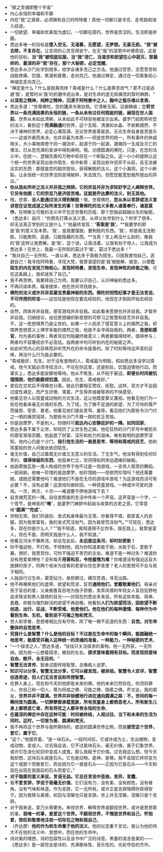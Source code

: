 - “彼之灵魂即整个宇宙”
- 内心永恒的幸福和平静
- 内在“我”之源泉，必须拥有自己的阿特曼！其他一切都只是寻觅、走弯路和误入歧途。
- 一切欲望、幸福和优美皆为虚幻。一切都在腐朽。世界是苦涩的。生活即是折磨。
- 悉达多唯一的目标是**堕入空无**。**无渴慕，无愿望，无梦想。无喜无悲。“我”被去除，不复存在**。让空洞的心灵觅得安宁，在无“我”的深思中听便奇迹。这是他的目标。**当“我”被彻底征服，当“我”消亡，当渴求和欲望在心中寂灭，那最终的、最深的非“我”存在，那个大秘密，必定觉醒**。
- 悉达多从沙门处学到很多。他学会诸多克己之方法。他通过受苦，志愿受苦和战胜疼痛、饥饿、焦渴和疲惫，走向克己。他通过禅定，通过在一切表象前心神凝定走向克己。
- “禅定是什么？什么是脱离肉体？斋戒是什么？什么是屏息敛气？那不过是逃避‘我’，是暂时从‘我’的折磨中逃出来，是对生命的虚无和痛苦的暂时麻醉。“
- **以深思之精神，纯粹之精神，沉浸于阿特曼中之人，胸中之极乐难以言表**。
- 悉达多道：“世尊佛陀，您的**法义**令我钦佩。它清晰无瑕，证据确凿；您**将世界以一条充满因果的永恒的链，一条从未有过任何瑕疵的链，展现在世人面前**。世界从未如此清晰，从未如此不可辩驳地被呈示出来。婆罗门如若聆听您的法义，看到这个**完满融通**的世界，这个无瑕、清澈如水晶、不依赖偶然、不决于诸神的世界，必定心潮澎湃。无论世界是善是恶，无论生命自身是苦是乐——这或许悬而未决，也并非最为本质——但是世界的统一，所有事件的休戚相关，大小事物席卷于同一潮流中，起源于同一起源，遵循同一生成及灭亡的律法，已从您完满的宣讲中得到阐明。哦，功德圆满的佛陀，只是，在您的法义中，在统一、逻辑完善的万物中却存在一个断裂之处。这一小小的缝隙让这个统一的世界呈现出些许陌生、些许新奇；呈现出些许迥异于从前，且无法被证实的东西：那就是您的超世拔俗，获得解脱的法义。这个小漏洞，这个小断裂，让永恒统一的世界法则变得破碎，失去效力。但愿您能宽恕我所提出的异议。”
- **你从我处所听之法义并非我之辩辞。它的宗旨并非为求知好学之人阐释世界。它另有他图；它的宗旨乃是济拔苦难。这就是乔达摩的法义，别无其他。**
- 哦，世尊，**没人能通过法义得到解脱**！哦，世尊佛陀，**您从未以言辞或法义宣讲您在证觉成道之际所发生的事！**世尊佛陀的法义多教人**诸善奉行，诸恶莫作**。在明晰又可敬的法义中不包含世尊的历程，那个您独自超越众生的秘密。
- （悉达多）自问：“你原先打算从法义里，从师父处学到什么？你学了很多，却无法真正学到的又是什么？”他最终发现：“**答案是‘我’**。**我要学的即是‘我’的意义及本质。‘我’，是我要摆脱、要制胜的东西。‘我’，却是我无法制胜，只能欺罔、逃遁，只能隐藏的东西。**当真！世上再没什么别的，像我的‘我’这样让我费解。是‘我’，这个谜，让我活着，让我有别于他人，让我成为悉达多！在世上，我最一无所知的莫过于‘我’，莫过于悉达多！”
- “我对自己一无所知。一直以来，悉达多于我极为陌生。只因我害怕自己，逃避自己！我寻找阿特曼，寻找大梵，我曾渴望的是‘我’被肢解、蜕变，以便**在陌生的内在发现万物核心，发现阿特曼，发现生命，发现神性的终极之物**。可在这条路上，我却迷失了自己。”
- 我不再苦修。我要拜自己为师。我要认识自己，认识神秘的悉达多。
- 不再问询本质，瞄准彼岸，他在世间寻找故乡。
- **佛陀的法义或许并非其最宝贵最神秘的东西。佛陀的彻悟纪事才是无法言说、不可传授的珍宝**——这恰恰是他现在要去经验的，他现在才刚刚开始去经验的。
- 自然，肉体并非自我，感官游戏并非自我。如此看来思想也并非自我。才智并非自我。归纳结论，由旧思想编织新思想的可修习之智慧和技艺并非自我。不，这一思想境界乃是尘世的。如果一个人扼杀了感官意义上的偶然之我，却喂养思想意义上博学多能的偶然之我，他是不会寻得自我的。两者，**思想和感官**，均为美的事物；两者背后均隐藏终极意义；两者都值得倾听，值得参与；两者均不容蔑视亦不必高估。自两者中均可听到内在的秘密之声。
- 如此听凭内心的召唤而非听凭外在的命令是善的。除了时刻等待这声音的召唤，再没什么行为是必要的。
- “斋戒极好，先生。对于没有食物的人，斋戒最为明智。假如悉达多没学过斋戒，他今天就必须寻找活计。不论在你这里，还是别处。饥饿迫使他行动。而事实上，悉达多能安静地等待。他从不焦急，从不陷于窘迫。**即便长时间被饥饿围困，他仍能藐视饥饿**。因此，先生，斋戒极好。”
- 爱侣在交欢后不得倏忽分离。彼此仍要相互赞叹、抚慰。这样，双方才不会因过度性满足，而产生厌倦、落寞，产生辱弄或被辱弄的不快感受。
- 他看见世人以孩童或动物的方式生活，这让他既爱慕又蔑视。他看见他们为一些在他看来毫无价值的东西，为了钱，为了微不足道的欲望，为了可怜的尊严而操劳、受苦、衰老。他看见他们彼此责骂、羞辱，看见他们为那些令沙门付之一哂的痛苦恸哭，为那些令沙门不屑一顾的贫乏苦恼。
- 你是迦摩罗，不是别人。你随时可**抵达内心安静庇护的一隅，如同回家**。
- 悉达多虽不属于尘世，却经历了尘世生色之娱。他在狂热的沙门岁月中被扼杀的感官渐渐苏醒。他品尝了财富、淫乐和权力的滋味。唯有聪明的迦摩罗深知，他内心仍是个沙门。**指引他生活的一直是思考、等待和斋戒的技艺**。他和孩童般的世人间彼此依旧陌生。
- 毫无价值，自己过着既无价值又无意义的生活。了无生气，他没有得到任何珍贵的、**值得保留的东西**。他孤单伫立，空洞得如同岸边遇难的破船。
- 由迦摩施瓦弥一类人构成的世界于他不过是一场游戏，一支供人观赏的舞蹈，一部闹剧。他唯一珍惜的是迦摩罗。他珍惜她——但依然珍惜吗？他还需要她，或她还需要他吗？难道他们不是在无尽的游戏中游戏？为这游戏而活可有必要？不，没有必要！这游戏叫做轮回，一种孩童游戏，一种或许可爱的游戏。一次，两次，十次——难道要不停地游戏下去？
- 自灵魂荒芜的一隅，自往昔颓废的生活中传来一个声音。这声音是一个字，一个音节，是神圣的“**唵**”，是婆罗门祷辞中起始与收束的古老之音。它常意味“**圆满”“完成**”。
- 世相无常。我们的装扮、发式和身体最为无常。你看得不错，我穿富人的衣服，因为我曾富有。我的发式荒淫俗气，因为我曾荒淫俗气。”“可现在，悉达多，现在你是什么人？”“我不知道，我知道得不比你多。我在路上。我曾是富人，现在不是。而明天我是什么人，我不知道。”
- 他看见河水不懈奔流，却总在此处。**永远是这条河，却时刻更新！**
- 你不强迫他，不打他，不控制他，因为你知道柔胜于刚，水胜于石，爱胜于暴。很好，我赞赏你。可你不强迫不责罚的主张，难道不是一种过失？难道你没有用爱束缚他？没有每天**用善和忍，令他羞愧为难**？你难道没有强迫这自大放肆的孩子，同两个视米为佳肴的老家伙住在茅舍里？老人的思想可不会与孩子相同。
- 人独自行过生命，蒙受玷污，承担罪过，痛饮苦酒，寻觅出路。
- 他不再嘲笑他们的虚荣、欲望和荒谬，反而**通晓他们，爱戴敬重他们**。母亲对孩子盲目的爱，父亲痴愚盲目地为独子骄傲，卖弄风情的年轻女人盲目狂野地追求珠宝和男人猎艳的目光——对现在的悉达多来说，所有这些本能、简单、愚蠢，却极为强烈鲜活的欲望不再幼稚。他看到**人们为欲望而活，因欲望不断创造、出行、征战，不断受难**。**他爱他们。他在他们的每种激情、每种作为中看到生命、生机，看到坚不可摧之物和梵天**。
- 世人和学者、思想者相比应有尽有，除了唯一微不足道的东西：**自觉。对生命整体的自觉思考**。
- **究竟什么是智慧？什么是他的目标？不过是在生命中的每个瞬间，能圆融统一地思考，能感受并融入这种统一的灵魂的准备，一种能力，一种秘密的艺术**。
- “一个探求之人，”悉达多道，“往往只关注探求的事物。他一无所获，一无所纳。因为他一心想着探求，被目的左右。**探求意味着拥有目标。而发现则意味自由、敞开、全无目的**。“
- **智慧无法言传**。智者试图传授智慧，总像痴人说梦。
- **知识可以分享，智慧无法分享，它可以被发现，被体验。智慧令人安详，智慧创造奇迹，但人们无法言说和传授智慧。**
- 在罪人身上，现在和今天的他即是未来的佛。他的未来已然存在。你须将罪人、你自己和一切人，尊为将成之佛、可能之佛、隐匿之佛。乔文达，我的朋友，**世界并非不圆满。世界并非徐缓地行进在通向圆满之路：不，世间的每一瞬间皆为圆满。一切罪孽都承载宽赦，所有孩童身上都栖息老人，所有新生儿身上都栖息亡者，所有将死之人都孕育永恒的生命**。
- **在最深的禅定中存在这种可能：时间被终结，人视过往、当下和未来的生活为同时。这时，一切皆为善、圆满和梵天**。
- 我不再将这个世界与我所期待的，塑造的圆满世界比照，而是**接受这个世界，爱它，属于它**。
- “这个，”他摆弄着，“是一块石头。一段时间后，它或许成为土，生出植物，变成动物，变成人。过去我会说，它不过是块石头，毫无价值，属于幻象世界。或许它在进化轮回中变成人或鬼，那么我赋予它价值。过去我这么想。但今天我却想，这块石头就是石头。它也是动物，是神，是佛。我不会因它终将变为这个或那个而敬爱它，而会因为它一直是石头——正因为它是石头——今天和现在出现在我面前的石头而爱它。”
- **对于隐匿的意义来说，言语无益。它总在言说中歪曲，变异，变蠢**。
- 我**不爱言辞，学说于我毫无价值**。它们没有力，没有柔，没有颜色，没有棱角，没有气味和味道。作为言辞，它一无所有。或许正是言辞阻碍你获得安宁。因为救赎与美德，轮回与涅槃也只是言辞。世上并无涅槃，涅槃只是个言辞。
- 对于我来说，爱乃头等要务。审视世界、解释世界或藐视世界，或许是思想家的事。**我唯一的事，是爱这个世界。不藐视世界，不憎恶世界和自己，怀抱爱，惊叹和敬畏地注视一切存在之物和我自己**。
- （乔达摩）**他的作为和生命重于他的法义**。他的仪态重于言论。我认为他的伟大不在他的法义中、思想中，而在他的生命中。
- 诗对美的理想，诗的包容性以及该书中广泛的诗意。黑塞的语言是美的——《悉达多》是一部完全是诗的、充满歌咏性、音乐性的，光彩夺目的杰作。
